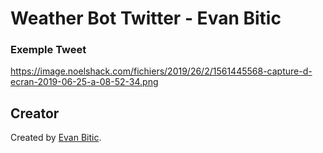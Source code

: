# Weather Bot Twitter - Evan Bitic

### Exemple Tweet

https://image.noelshack.com/fichiers/2019/26/2/1561445568-capture-d-ecran-2019-06-25-a-08-52-34.png

## Creator

Created by [Evan Bitic](www.evan-bitic.fr).
